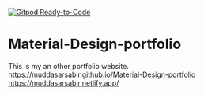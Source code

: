 [![Gitpod Ready-to-Code](https://img.shields.io/badge/Gitpod-Ready--to--Code-blue?logo=gitpod)](https://gitpod.io/#https://github.com/muddasarsabir/Material-Design-portfolio) 

# Material-Design-portfolio
This is my an other portfolio website.
https://muddasarsabir.github.io/Material-Design-portfolio
https://muddasarsabir.netlify.app/
